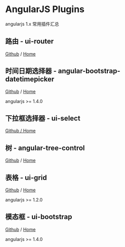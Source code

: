 # AngularJS Plugins
angularjs 1.x 常用插件汇总

## 路由 - ui-router
[Github](https://github.com/angular-ui/ui-router) / [Home](http://ui-router.github.io/)

## 时间日期选择器 - angular-bootstrap-datetimepicker
[Github](https://github.com/dalelotts/angular-bootstrap-datetimepicker) / [Home](https://dalelotts.github.io/angular-bootstrap-datetimepicker/)

angularjs >= 1.4.0

## 下拉框选择器 - ui-select
[Github / Home](https://github.com/angular-ui/ui-select)

## 树 - angular-tree-control
[Github](https://github.com/wix/angular-tree-control) / [Home](http://wix.github.io/angular-tree-control)

## 表格 - ui-grid
[Github](https://github.com/angular-ui/ui-grid) / [Home](http://ui-grid.info/)

angularjs >= 1.2.0

## 模态框 - ui-bootstrap
[Github](https://github.com/angular-ui/bootstrap) / [Home](http://angular-ui.github.io/bootstrap/)

angularjs >= 1.4.0
